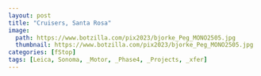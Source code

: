 ```yaml
---
layout: post
title: "Cruisers, Santa Rosa"
image:
  path: https://www.botzilla.com/pix2023/bjorke_Peg_MONO2505.jpg
  thumbnail: https://www.botzilla.com/pix2023/bjorke_Peg_MONO2505.jpg
categories: [fStop]
tags: [Leica, Sonoma, _Motor, _Phase4, _Projects, _xfer]
---
```



